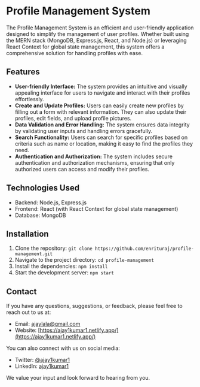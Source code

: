 # Profile Management System

The Profile Management System is an efficient and user-friendly application designed to simplify the management of user profiles. Whether built using the MERN stack (MongoDB, Express.js, React, and Node.js) or leveraging React Context for global state management, this system offers a comprehensive solution for handling profiles with ease.

## Features

- **User-friendly Interface:** The system provides an intuitive and visually appealing interface for users to navigate and interact with their profiles effortlessly.
- **Create and Update Profiles:** Users can easily create new profiles by filling out a form with relevant information. They can also update their profiles, edit fields, and upload profile pictures.
- **Data Validation and Error Handling:** The system ensures data integrity by validating user inputs and handling errors gracefully.
- **Search Functionality:** Users can search for specific profiles based on criteria such as name or location, making it easy to find the profiles they need.
- **Authentication and Authorization:** The system includes secure authentication and authorization mechanisms, ensuring that only authorized users can access and modify their profiles.

## Technologies Used

- Backend: Node.js, Express.js
- Frontend: React (with React Context for global state management)
- Database: MongoDB

## Installation

1. Clone the repository: `git clone https://github.com/enrituraj/profile-management.git`
2. Navigate to the project directory: `cd profile-management`
3. Install the dependencies: `npm install`
4. Start the development server: `npm start`

## Contact

If you have any questions, suggestions, or feedback, please feel free to reach out to us at:

- Email: [ajaylala@gmail.com](mailto:ajay1kumar1@gmail.com)
- Website: [https://ajay1kumar1.netlify.app/](https://ajay1kumar1.netlify.app/)

You can also connect with us on social media:

- Twitter: [@ajay1kumar1](https://twitter.com/ajay1kumar1)
- LinkedIn: [ajay1kumar1](https://www.linkedin.com/in/ajay1kumar1/)

We value your input and look forward to hearing from you.
